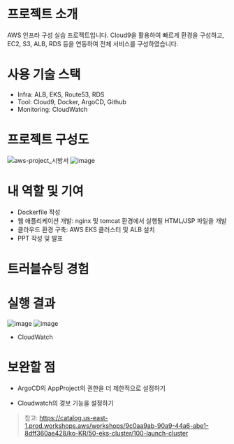 # 프로젝트 소개 
AWS 인프라 구성 실습 프로젝트입니다. 
Cloud9을 활용하여 빠르게 환경을 구성하고, EC2, S3, ALB, RDS 등을 연동하여 전체 서비스를 구성하였습니다.

# 사용 기술 스택 
- Infra: ALB, EKS, Route53, RDS
- Tool: Cloud9, Docker, ArgoCD, Github
- Monitoring: CloudWatch








# 프로젝트 구성도 
![aws-project_시방서](https://github.com/user-attachments/assets/9af59d70-5fff-45eb-bf86-b80e1339882f)
![image](https://github.com/user-attachments/assets/1b8789e2-34ba-4c4e-b327-0eed72892bf4)



# 내 역할 및 기여 
- Dockerfile 작성
- 웹 애플리케이션 개발: nginx 및 tomcat 환경에서 실행될 HTML/JSP 파일을 개발
- 클라우드 환경 구축: AWS EKS 클러스터 및 ALB 설치
- PPT 작성 및 발표


# 트러블슈팅 경험 


# 실행 결과 
![image](https://github.com/user-attachments/assets/3c335536-4e7e-4896-a7f9-2e360fc21ebc)
![image](https://github.com/user-attachments/assets/9391583d-ccf0-420c-9e86-e0d8809f438a)

- CloudWatch



# 보완할 점 
- ArgoCD의 AppProject의 권한을 더 제한적으로 설정하기

- Cloudwatch의 경보 기능을 설정하기 

> 참고:
> https://catalog.us-east-1.prod.workshops.aws/workshops/9c0aa9ab-90a9-44a6-abe1-8dff360ae428/ko-KR/50-eks-cluster/100-launch-cluster
